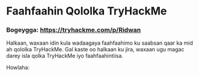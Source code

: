 # Faahfaahin Qololka TryHackMe 
### Bogeygga: https://tryhackme.com/p/Ridwan
Halkaan, waxaan idin kula wadaagaya faahfaahimo ku saabsan qaar ka mid ah qololka TryHackMe. 
Gal kaste oo halkaan ku jira, waxaan ugu magac darey isla qolka TryHackMe iyo faahfaahintiisa.

Howlaha:
  
